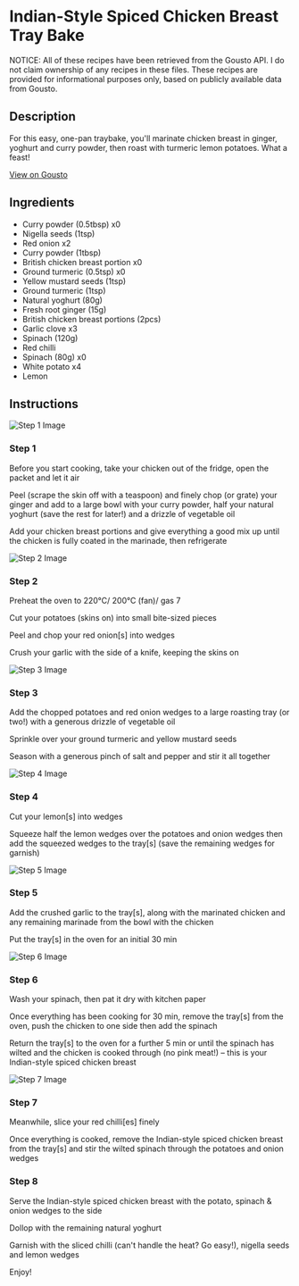 # Indian-Style Spiced Chicken Breast Tray Bake

NOTICE: All of these recipes have been retrieved from the Gousto API. I do not claim ownership of any recipes in these files. These recipes are provided for informational purposes only, based on publicly available data from Gousto.

## Description

For this easy, one-pan traybake, you'll marinate chicken breast in ginger, yoghurt and curry powder, then roast with turmeric lemon potatoes. What a feast!

[View on Gousto](https://www.gousto.co.uk/recipes/cookbook/indian-style-spiced-chicken-breast-tray-bake)

## Ingredients

- Curry powder (0.5tbsp) x0
- Nigella seeds (1tsp)
- Red onion x2
- Curry powder (1tbsp)
- British chicken breast portion x0
- Ground turmeric (0.5tsp) x0
- Yellow mustard seeds (1tsp)
- Ground turmeric (1tsp)
- Natural yoghurt (80g)
- Fresh root ginger (15g)
- British chicken breast portions (2pcs)
- Garlic clove x3
- Spinach (120g)
- Red chilli
- Spinach (80g) x0
- White potato x4
- Lemon

## Instructions

![Step 1 Image](https://production-media.gousto.co.uk/cms/recipe-step-image/step-1-1690364532238-x200.jpg)

### Step 1

Before you start cooking, take your chicken out of the fridge, open the packet and let it air

Peel (scrape the skin off with a teaspoon) and finely chop (or grate) your ginger and add to a large bowl with your curry powder, half your natural yoghurt (save the rest for later!) and a drizzle of vegetable oil

Add your chicken breast portions and give everything a good mix up until the chicken is fully coated in the marinade, then refrigerate

![Step 2 Image](https://production-media.gousto.co.uk/cms/recipe-step-image/step-2-1690364536859-x200.jpg)

### Step 2

Preheat the oven to 220°C/ 200°C (fan)/ gas 7

Cut your potatoes (skins on) into small bite-sized pieces

Peel and chop your red onion[s] into wedges

Crush your garlic with the side of a knife, keeping the skins on

![Step 3 Image](https://production-media.gousto.co.uk/cms/recipe-step-image/step-3-1690364545966-x200.jpg)

### Step 3

Add the chopped potatoes and red onion wedges to a large roasting tray (or two!) with a generous drizzle of vegetable oil

Sprinkle over your ground turmeric and yellow mustard seeds

Season with a generous pinch of salt and pepper and stir it all together

![Step 4 Image](https://production-media.gousto.co.uk/cms/recipe-step-image/step-4-1690364549899-x200.jpg)

### Step 4

Cut your lemon[s] into wedges

Squeeze half the lemon wedges over the potatoes and onion wedges then add the squeezed wedges to the tray[s] (save the remaining wedges for garnish)

![Step 5 Image](https://production-media.gousto.co.uk/cms/recipe-step-image/step-5-1690364557680-x200.jpg)

### Step 5

Add the crushed garlic to the tray[s], along with the marinated chicken and any remaining marinade from the bowl with the chicken

Put the tray[s] in the oven for an initial 30 min

![Step 6 Image](https://production-media.gousto.co.uk/cms/recipe-step-image/step-6-1690364561986-x200.jpg)

### Step 6

Wash your spinach, then pat it dry with kitchen paper

Once everything has been cooking for 30 min, remove the tray[s] from the oven, push the chicken to one side then add the spinach

Return the tray[s] to the oven for a further 5 min or until the spinach has wilted and the chicken is cooked through (no pink meat!) – this is your Indian-style spiced chicken breast

![Step 7 Image](https://production-media.gousto.co.uk/cms/recipe-step-image/step-7-1690364579789-x200.jpg)

### Step 7

Meanwhile, slice your red chilli[es]<span class="text-danger"> </span>finely

Once everything is cooked, remove the Indian-style spiced chicken breast from the tray[s] and stir the wilted spinach through the potatoes and onion wedges

### Step 8

Serve the Indian-style spiced chicken breast with the potato, spinach & onion wedges to the side

Dollop with the remaining natural yoghurt

Garnish with the sliced chilli (can't handle the heat? Go easy!), nigella seeds and lemon wedges

Enjoy!

